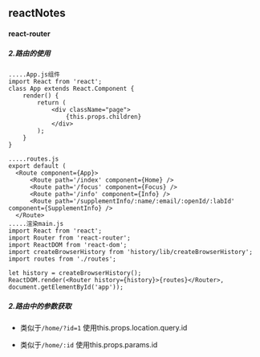 ## reactNotes
#### react-router 
##### 2.路由的使用
```
.....App.js组件
import React from 'react';
class App extends React.Component {
	render() {
		return (
			<div className="page">
				{this.props.children}
			</div>
		);
	}
}

.....routes.js
export default (
  <Route component={App}>
      <Route path='/index' component={Home} />
      <Route path='/focus' component={Focus} />
      <Route path='/info' component={Info} />
      <Route path='/supplementInfo/:name/:email/:openId/:labId' component={SupplementInfo} />
  </Route>
.....渲染main.js
import React from 'react';
import Router from 'react-router';
import ReactDOM from 'react-dom';
import createBrowserHistory from 'history/lib/createBrowserHistory';
import routes from './routes';

let history = createBrowserHistory();
ReactDOM.render(<Router history={history}>{routes}</Router>, document.getElementById('app'));

```
##### 2.路由中的参数获取
* 类似于`/home/?id=1`
  使用this.props.location.query.id

* 类似于`/home/:id`
  使用this.props.params.id
 
